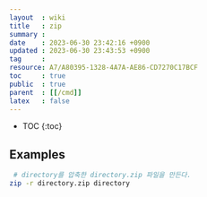 ```yaml
---
layout  : wiki
title   : zip
summary : 
date    : 2023-06-30 23:42:16 +0900
updated : 2023-06-30 23:43:53 +0900
tag     : 
resource: A7/A80395-1328-4A7A-AE86-CD7270C17BCF
toc     : true
public  : true
parent  : [[/cmd]]
latex   : false
---
```

* TOC
{:toc}

## Examples

```bash
 # directory를 압축한 directory.zip 파일을 만든다.
zip -r directory.zip directory
```


